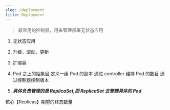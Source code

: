 ```yaml
---
slug: /deployment
title: Deployment
---
```


> 最常用的控制器，用来管理部署无状态应用

1. 无状态应用

2. 升级，滚动，更新

3. 扩缩容

4. Pod 之上的抽象层
   定义一组 Pod 的副本
   通过 controller 维持 Pod 的数目
   通过控制器控制版本

5. **_具体负责管理的是 ReplicaSet,而 ReplicaSet 去管理具体的 Pod_**

核心【Replicas】期望的终态数量
